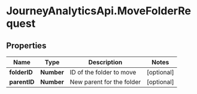 # JourneyAnalyticsApi.MoveFolderRequest

## Properties

Name | Type | Description | Notes
------------ | ------------- | ------------- | -------------
**folderID** | **Number** | ID of the folder to move | [optional] 
**parentID** | **Number** | New parent for the folder | [optional] 


